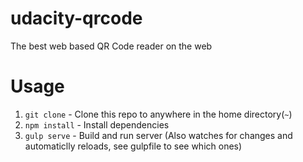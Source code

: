 # udacity-qrcode
The best web based QR Code reader on the web

# Usage
1. `git clone` - Clone this repo to anywhere in the home directory(`~`)
2. `npm install` - Install dependencies
3. `gulp serve` - Build and run server (Also watches for changes and automaticlly reloads, see gulpfile to see which ones)
